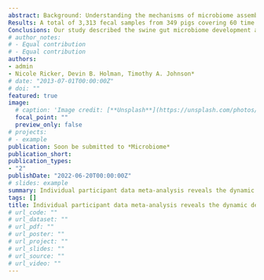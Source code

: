 ```yaml
---
abstract: Background: Understanding the mechanisms of microbiome assembly during host development is crucial for successful modulation of the gut microbiome in an attempt to regulate host health and growth. However, the constantly changing nature of the gut microbiota and previous incomplete characterization of the swine intestinal microbiome has likely contributed to inconsistent results in the regulation of host phenotype through microbial interventions as antibiotic alternatives. Previous cross-sectional comparisons or longitudinal investigations have examined large time intervals, which may overlook important dynamics of the swine gut microbiome that occur on a daily timescale. Detailed characterization of the swine gut microbiome through meta-analysis allows us to understand the dynamics of microbial community succession, as well as the transient and natural variations between timepoints and animals.
Results: A total of 3,313 fecal samples from 349 pigs covering 60 time points (from birth to market age) from 14 publications from 2019 to 2021 were included in this meta-analysis. Raw sequences were analyzed with QIIME2 (2021.11) and a closed-reference OTU picking approach was used. Alpha diversity, measured by Faith’s phylogenetic diversity, Pielou’s evenness, Shannon diversity index, and the number of observed OTUs, continuously increased during early stages of animal growth and increased more slowly in the following stages. Linear mixed-effects model indicated that pig age, rather than dietary treatment played the most important role in the progression of microbial diversity and richness. Beta regression analysis based on relative abundances revealed that more microbial taxa were recruited while fewer were excluded by the gut microbiome. The microbial community structure also changed significantly between days at early ages and became more similar as pigs aged, as revealed by beta dissimilarity or distance matrixes. Dirichlet multinomial mixtures analysis supported a gradient microbial cluster strategy in analyzing longitudinal pig fecal samples and we found that the samples from the growing and finishing periods clustered into 4 main groups while early samples spread into all 10 clusters. Random forest regression identified 30 OTUs as potential biomarkers in modeling the swine gut microbiome development and the prediction models performed better in early stages with highly variable community configurations. External validation proved the generalization and benchmarking role of our models in application to future microbiome studies conducted in suckling and weaning pigs. 
Conclusions: Our study described the swine gut microbiome development at high resolution by combining multiple datasets. We observed an age-dependent assembly pattern of the swine gut microbiome with a developmental phase at early ages and a stabilization phase at later ages. Shorter time intervals and a wider range of data sources can provide a clearer understanding of the gut microbiota colonization and succession and their associations with pig growth and development. The rapidly changing microbiome of suckling and weaning pigs implies potential time targets for growth and health regulation through gut microbiome manipulation. 
# author_notes:
# - Equal contribution
# - Equal contribution
authors:
- admin
- Nicole Ricker, Devin B. Holman, Timothy A. Johnson*
# date: "2013-07-01T00:00:00Z"
# doi: ""
featured: true
image:
  # caption: 'Image credit: [**Unsplash**](https://unsplash.com/photos/pLCdAaMFLTE)'
  focal_point: ""
  preview_only: false
# projects:
# - example
publication: Soon be submitted to *Microbiome*
publication_short:
publication_types:
- "2"
publishDate: "2022-06-20T00:00:00Z"
# slides: example
summary: Individual participant data meta-analysis reveals the dynamic development of the gut microbiome in commercial pigs.
tags: []
title: Individual participant data meta-analysis reveals the dynamic development of the gut microbiome in commercial pigs
# url_code: ""
# url_dataset: ""
# url_pdf: ""
# url_poster: ""
# url_project: ""
# url_slides: ""
# url_source: ""
# url_video: ""
---
```


